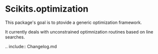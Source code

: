 Scikits.optimization
====================

This package's goal is to ptovide a generic optimization framework.

It currently deals with unconstrained optimnization routines based on line searches.


.. include:: Changelog.md
